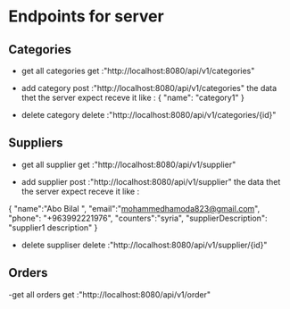 # Endpoints for server 

## Categories

- get all categories  get    :"http://localhost:8080/api/v1/categories"

- add category        post   :"http://localhost:8080/api/v1/categories"
the data thet the server expect receve it like :
{
   "name": "category1"
}

- delete category     delete :"http://localhost:8080/api/v1/categories/{id}"

## Suppliers

- get all supplier    get    :"http://localhost:8080/api/v1/supplier"

- add supplier        post   :"http://localhost:8080/api/v1/supplier"
the data thet the server expect receve it like :

{
   "name":"Abo Bilal ",
   "email":"mohammedhamoda823@gmail.com",
   "phone": "+963992221976",
   "counters":"syria",
   "supplierDescription": "supplier1 description"
}

- delete suppliser    delete :"http://localhost:8080/api/v1/supplier/{id}"

## Orders

-get all orders       get    :"http://localhost:8080/api/v1/order"

